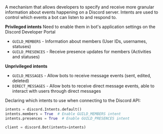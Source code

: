 A mechanism that allows developers to specify and receive more granular information about events happening on a Discord server.
Intents are used to control which events a bot can listen to and respond to.

**Privileged intents**
Need to enable them in bot's application settings on the Discord Developer Portal
- `GUILD_MEMBERS` - Information about members (User IDs, usernames, statuses)
- `GUILD_PRESENCES` - Receive presence updates for members (Activities and statuses)

**Unprivileged intents**
- `GUILD_MESSAGES` - Allow bots to receive message events (sent, edited, deleted)
- `DIRECT_MESSAGES` - Allow bots to receive direct message events, able to interact with users through direct messages

Declaring which intents to use when connecting to the Discord API:
```python
intents = discord.Intents.default()
intents.members = True  # Enable GUILD_MEMBERS intent
intents.presences = True  # Enable GUILD_PRESENCES intent

client = discord.Bot(intents=intents)
```